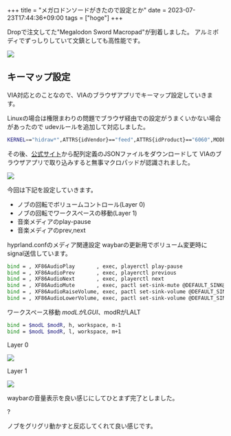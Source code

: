 +++
title = "メガロドンソードがきたので設定とか"
date = 2023-07-23T17:44:36+09:00
tags = ["hoge"]
+++

Dropで注文してた"Megalodon Sword Macropad"が到着しました。
アルミボディでずっしりしていて文鎮としても高性能です。

![](c9a8cc2dcad71e52637c464bdc3b7027.jpg)

## キーマップ設定

VIA対応とのことなので、VIAのブラウザアプリでキーマップ設定していきます。

Linuxの場合は権限まわりの問題でブラウザ経由での設定がうまくいかない場合があったので
udevルールを追加して対応しました。

```bash
KERNEL=="hidraw*",ATTRS{idVendor}=="feed",ATTRS{idProduct}=="6060",MODE="0666"
```

その後、[公式サイト](https://wiki.keebmonkey.com/en/guides/doiofirmware)から配列定義のJSONファイルをダウンロードして
VIAのブラウザアプリで取り込みすると無事マクロパッドが認識されました。

![](a9d4cc539a83c587add2abd42e939c6e.png)

今回は下記を設定していきます。

- ノブの回転でボリュームコントロール(Layer 0)
- ノブの回転でワークスペースの移動(Layer 1)
- 音楽メディアのplay-pause
- 音楽メディアのprev,next

hyprland.confのメディア関連設定
waybarの更新用でボリューム変更時にsignal送信しています。

```bash
bind = , XF86AudioPlay       , exec, playerctl play-pause
bind = , XF86AudioPrev       , exec, playerctl previous
bind = , XF86AudioNext       , exec, playerctl next
bind = , XF86AudioMute       , exec, pactl set-sink-mute @DEFAULT_SINK@ toggle
bind = , XF86AudioRaiseVolume, exec, pactl set-sink-volume @DEFAULT_SINK@ +5% | pkill -RTMIN+10 waybar
bind = , XF86AudioLowerVolume, exec, pactl set-sink-volume @DEFAULT_SINK@ -5% | pkill -RTMIN+10 waybar
```

ワークスペース移動
$modLがLGUI、$modRがLALT

```bash
bind = $modL $modR, h, workspace, m-1
bind = $modL $modR, l, workspace, m+1
```

Layer 0

![](b2138d3a7b39ecd14d14d3bfe8170f3e.png)

Layer 1

![](b8e35ad77ba380a7caf4d6d2eb9cff05.png)

waybarの音量表示を良い感じにしてひとまず完了としました。

?[](336eaaebfa68633fcfab9df3d0eca528.mp4)

ノブをグリグリ動かすと反応してくれて良い感じです。
